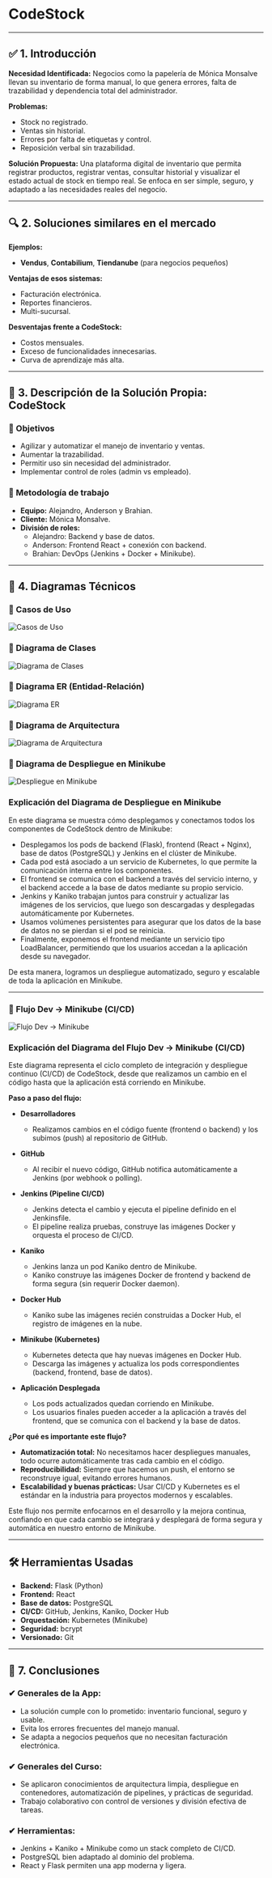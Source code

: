 # CodeStock

---

## ✅ 1. Introducción

**Necesidad Identificada:**
Negocios como la papelería de Mónica Monsalve llevan su inventario de forma manual, lo que genera errores, falta de trazabilidad y dependencia total del administrador.

**Problemas:**
- Stock no registrado.
- Ventas sin historial.
- Errores por falta de etiquetas y control.
- Reposición verbal sin trazabilidad.

**Solución Propuesta:**
Una plataforma digital de inventario que permita registrar productos, registrar ventas, consultar historial y visualizar el estado actual de stock en tiempo real. Se enfoca en ser simple, seguro, y adaptado a las necesidades reales del negocio.

---

## 🔍 2. Soluciones similares en el mercado

**Ejemplos:**
- **Vendus**, **Contabilium**, **Tiendanube** (para negocios pequeños)

**Ventajas de esos sistemas:**
- Facturación electrónica.
- Reportes financieros.
- Multi-sucursal.

**Desventajas frente a CodeStock:**
- Costos mensuales.
- Exceso de funcionalidades innecesarias.
- Curva de aprendizaje más alta.

---

## 🧠 3. Descripción de la Solución Propia: CodeStock

### 🎯 Objetivos
- Agilizar y automatizar el manejo de inventario y ventas.
- Aumentar la trazabilidad.
- Permitir uso sin necesidad del administrador.
- Implementar control de roles (admin vs empleado).

### 👥 Metodología de trabajo
- **Equipo:** Alejandro, Anderson y Brahian.
- **Cliente:** Mónica Monsalve.
- **División de roles:**
  - Alejandro: Backend y base de datos.
  - Anderson: Frontend React + conexión con backend.
  - Brahian: DevOps (Jenkins + Docker + Minikube).

---

## 📌 4. Diagramas Técnicos

### 📌 Casos de Uso
![Casos de Uso](./Img/Casos%20de%20uso.png)

### 📌 Diagrama de Clases
![Diagrama de Clases](./Img/Diagrama%20de%20Clases.png)

### 📌 Diagrama ER (Entidad-Relación)
![Diagrama ER](./Img/DDL.png)

### 📌 Diagrama de Arquitectura
![Diagrama de Arquitectura](./Img/DiagramaArquitectura.png)

### 📌 Diagrama de Despliegue en Minikube
![Despliegue en Minikube](./Img/Diagrama%20de%20Despliegue%20en%20Minikube.png)

### Explicación del Diagrama de Despliegue en Minikube

En este diagrama se muestra cómo desplegamos y conectamos todos los componentes de CodeStock dentro de Minikube:

- Desplegamos los pods de backend (Flask), frontend (React + Nginx), base de datos (PostgreSQL) y Jenkins en el clúster de Minikube.
- Cada pod está asociado a un servicio de Kubernetes, lo que permite la comunicación interna entre los componentes.
- El frontend se comunica con el backend a través del servicio interno, y el backend accede a la base de datos mediante su propio servicio.
- Jenkins y Kaniko trabajan juntos para construir y actualizar las imágenes de los servicios, que luego son descargadas y desplegadas automáticamente por Kubernetes.
- Usamos volúmenes persistentes para asegurar que los datos de la base de datos no se pierdan si el pod se reinicia.
- Finalmente, exponemos el frontend mediante un servicio tipo LoadBalancer, permitiendo que los usuarios accedan a la aplicación desde su navegador.

De esta manera, logramos un despliegue automatizado, seguro y escalable de toda la aplicación en Minikube.

---

### 📌 Flujo Dev → Minikube (CI/CD)
![Flujo Dev → Minikube](./Img/Diagrama%20del%20Flujo%20Dev%20%E2%86%92%20Minikube.png)

### Explicación del Diagrama del Flujo Dev → Minikube (CI/CD)

Este diagrama representa el ciclo completo de integración y despliegue continuo (CI/CD) de CodeStock, desde que realizamos un cambio en el código hasta que la aplicación está corriendo en Minikube.

**Paso a paso del flujo:**

- **Desarrolladores**
  - Realizamos cambios en el código fuente (frontend o backend) y los subimos (push) al repositorio de GitHub.

- **GitHub**
  - Al recibir el nuevo código, GitHub notifica automáticamente a Jenkins (por webhook o polling).

- **Jenkins (Pipeline CI/CD)**
  - Jenkins detecta el cambio y ejecuta el pipeline definido en el Jenkinsfile.
  - El pipeline realiza pruebas, construye las imágenes Docker y orquesta el proceso de CI/CD.

- **Kaniko**
  - Jenkins lanza un pod Kaniko dentro de Minikube.
  - Kaniko construye las imágenes Docker de frontend y backend de forma segura (sin requerir Docker daemon).

- **Docker Hub**
  - Kaniko sube las imágenes recién construidas a Docker Hub, el registro de imágenes en la nube.

- **Minikube (Kubernetes)**
  - Kubernetes detecta que hay nuevas imágenes en Docker Hub.
  - Descarga las imágenes y actualiza los pods correspondientes (backend, frontend, base de datos).

- **Aplicación Desplegada**
  - Los pods actualizados quedan corriendo en Minikube.
  - Los usuarios finales pueden acceder a la aplicación a través del frontend, que se comunica con el backend y la base de datos.

**¿Por qué es importante este flujo?**

- **Automatización total:** No necesitamos hacer despliegues manuales, todo ocurre automáticamente tras cada cambio en el código.
- **Reproducibilidad:** Siempre que hacemos un push, el entorno se reconstruye igual, evitando errores humanos.
- **Escalabilidad y buenas prácticas:** Usar CI/CD y Kubernetes es el estándar en la industria para proyectos modernos y escalables.

Este flujo nos permite enfocarnos en el desarrollo y la mejora continua, confiando en que cada cambio se integrará y desplegará de forma segura y automática en nuestro entorno de Minikube.

---

## 🛠️ Herramientas Usadas

- **Backend:** Flask (Python)
- **Frontend:** React
- **Base de datos:** PostgreSQL
- **CI/CD:** GitHub, Jenkins, Kaniko, Docker Hub
- **Orquestación:** Kubernetes (Minikube)
- **Seguridad:** bcrypt
- **Versionado:** Git

---

## 🧾 7. Conclusiones

### ✔ Generales de la App:
- La solución cumple con lo prometido: inventario funcional, seguro y usable.
- Evita los errores frecuentes del manejo manual.
- Se adapta a negocios pequeños que no necesitan facturación electrónica.

### ✔ Generales del Curso:
- Se aplicaron conocimientos de arquitectura limpia, despliegue en contenedores, automatización de pipelines, y prácticas de seguridad.
- Trabajo colaborativo con control de versiones y división efectiva de tareas.

### ✔ Herramientas:
- Jenkins + Kaniko + Minikube como un stack completo de CI/CD.
- PostgreSQL bien adaptado al dominio del problema.
- React y Flask permiten una app moderna y ligera.

